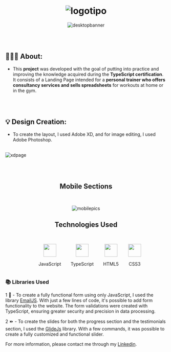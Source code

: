  # <center> ![logotipo](https://user-images.githubusercontent.com/90631825/222297931-fd7b2bfe-62b7-4148-a392-5d0b3327bf28.svg) </center>  


<div align="center">

 ![desktopbanner](https://user-images.githubusercontent.com/90631825/222298547-9a7a10a3-2256-4b79-8410-e8fb549139c7.png) 

<br/><br/>
 </div>
    

## 🏋🏾‍♂️ About:
- This **project** was developed with the goal of putting into practice and improving the knowledge acquired during the **TypeScript certification**. It consists of a Landing Page intended for a **personal trainer who offers consultancy services and sells spreadsheets** for workouts at home or in the gym.

<br/><br/>


## 💡 Design Creation:
- To create the layout, I used Adobe XD, and for image editing, I used Adobe Photoshop.
<br/><br/>

![xdpage](https://user-images.githubusercontent.com/90631825/222327911-7bd3201d-2930-4a41-a4eb-b263f5c90bc9.png)

<br/><br/>

<div align="center">

## Mobile Sections
<br/>

![mobilepics](https://user-images.githubusercontent.com/90631825/222325894-d2f33390-b07c-421e-9d39-74858d7397f1.png)

</div>


<div align="center">
  <h2>Technologies Used</h2><br>
  <ul  style="list-style:none; display:flex; align-items:center; justify-content:center; gap:30px">
    <li>
      <img width="40" height="40" src="https://cdn.jsdelivr.net/gh/devicons/devicon/icons/javascript/javascript-original.svg" />
      <p>JavaScript</p>
    </li>
    <li>
      <img width="40" height="40" src="https://cdn.jsdelivr.net/gh/devicons/devicon/icons/typescript/typescript-original.svg" />          
      <p>TypeScript</p>
    </li>
    <li>
      <img width="40" height="40" src="https://cdn.jsdelivr.net/gh/devicons/devicon/icons/html5/html5-original.svg" />
      <p>HTML5</p>
    </li>
    <li>
      <img width="40" height="40" src="https://cdn.jsdelivr.net/gh/devicons/devicon/icons/css3/css3-original.svg" />  
      <p>CSS3</p>
    </li>
  </ul>
</div>



### 📚 Libraries Used
1 📩 - To create a fully functional form using only JavaScript, I used the library <a href="https://www.emailjs.com/">EmailJS</a>. With just a few lines of code, it's possible to add form functionality to the website. The form validations were created with TypeScript, ensuring greater security and precision in data processing.

2 ⏩ - To create the slides for both the progress section and the testimonials section, I used the <a href="https://glidejs.com/">GlideJs</a> library. With a few commands, it was possible to create a fully customized and functional slider.



For more information, please contact me through my <a href="https://www.linkedin.com/in/guilherme-jesus-sales-792157209/">Linkedin</a>.

